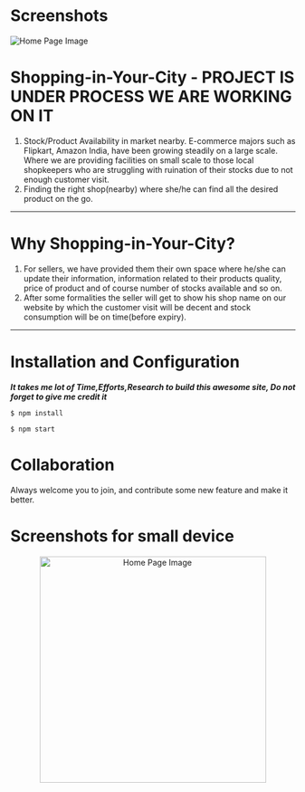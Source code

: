 
# Screenshots 
![Home Page Image](./frontend/public//assests/Shopping-in-Your-City.png)


# Shopping-in-Your-City - PROJECT IS UNDER PROCESS WE ARE WORKING ON IT
1. Stock/Product Availability in market  nearby.
   E-commerce majors such as Flipkart, Amazon India, have been
   growing steadily on a large scale. Where we are providing
   facilities on small scale to those local
   shopkeepers who are struggling with
   ruination of their stocks due to not
   enough customer visit.
2. Finding the right shop(nearby)
where she/he can find all the desired product
on the go.


---
# Why Shopping-in-Your-City?
1. For sellers, we have provided them their own space where he/she can
update their information, information related to their products quality,
price of product and of course number of stocks available and so on.
2. After some formalities the seller will get to show his shop name on our
website by which the customer visit will be decent and stock
consumption will be on time(before expiry).
---

# Installation and Configuration

***It takes me lot of Time,Efforts,Research to build this awesome site, Do not forget to give me credit it***

```
$ npm install
```
```
$ npm start
```
# Collaboration
Always welcome you to join, and contribute some new feature and make it better.

# Screenshots for small device
<div style="text-align:center;">
    <img src="./frontend/public/assests/Shopping-in-Your-City-moble.png" alt="Home Page Image" width="400">
</div>
